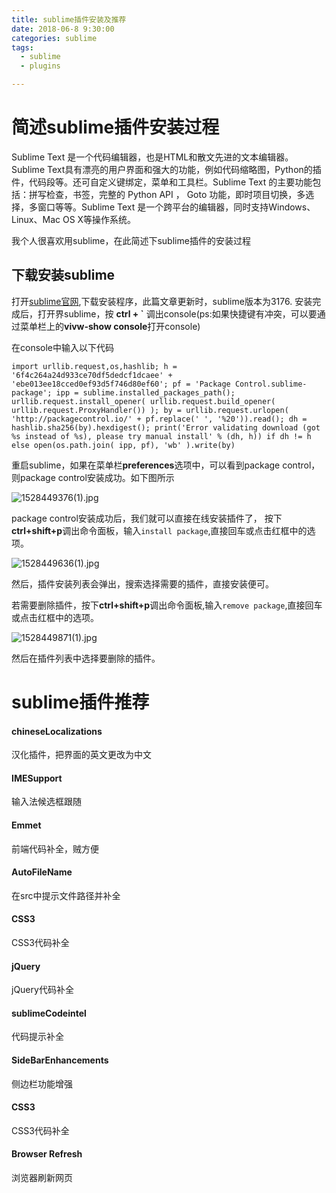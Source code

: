 ```yaml
---
title: sublime插件安装及推荐
date: 2018-06-8 9:30:00
categories: sublime
tags:
  - sublime
  - plugins

---
```



# 简述sublime插件安装过程

Sublime Text 是一个代码编辑器，也是HTML和散文先进的文本编辑器。Sublime Text具有漂亮的用户界面和强大的功能，例如代码缩略图，Python的插件，代码段等。还可自定义键绑定，菜单和工具栏。Sublime Text 的主要功能包括：拼写检查，书签，完整的 Python API ， Goto 功能，即时项目切换，多选择，多窗口等等。Sublime Text 是一个跨平台的编辑器，同时支持Windows、Linux、Mac OS X等操作系统。

我个人很喜欢用sublime，在此简述下sublime插件的安装过程

<!--more-->

## 下载安装sublime

打开[sublime官网](https://www.sublimetext.com/),下载安装程序，此篇文章更新时，sublime版本为3176.
安装完成后，打开界sublime，按 **ctrl + \`** 调出console(ps:如果快捷键有冲突，可以要通过菜单栏上的**vivw-show console**打开console)

在console中输入以下代码

    import urllib.request,os,hashlib; h = '6f4c264a24d933ce70df5dedcf1dcaee' + 'ebe013ee18cced0ef93d5f746d80ef60'; pf = 'Package Control.sublime-package'; ipp = sublime.installed_packages_path(); urllib.request.install_opener( urllib.request.build_opener( urllib.request.ProxyHandler()) ); by = urllib.request.urlopen( 'http://packagecontrol.io/' + pf.replace(' ', '%20')).read(); dh = hashlib.sha256(by).hexdigest(); print('Error validating download (got %s instead of %s), please try manual install' % (dh, h)) if dh != h else open(os.path.join( ipp, pf), 'wb' ).write(by)

重启sublime，如果在菜单栏**preferences**选项中，可以看到package control，则package control安装成功。如下图所示

![1528449376(1).jpg](https://i.loli.net/2018/06/08/5b1a496b11e0a.jpg)

package control安装成功后，我们就可以直接在线安装插件了， 按下**ctrl+shift+p**调出命令面板，输入`install package`,直接回车或点击红框中的选项。

![1528449636(1).jpg](https://i.loli.net/2018/06/08/5b1a4a6eeafc1.jpg)

然后，插件安装列表会弹出，搜索选择需要的插件，直接安装便可。

若需要删除插件，按下**ctrl+shift+p**调出命令面板,输入`remove package`,直接回车或点击红框中的选项。

![1528449871(1).jpg](https://i.loli.net/2018/06/08/5b1a4b898e514.jpg)

然后在插件列表中选择要删除的插件。


# sublime插件推荐

#### chineseLocalizations
汉化插件，把界面的英文更改为中文

#### IMESupport
输入法候选框跟随

#### Emmet
前端代码补全，贼方便

#### AutoFileName
在src中提示文件路径并补全

#### CSS3
CSS3代码补全

#### jQuery
jQuery代码补全

#### sublimeCodeintel
代码提示补全

#### SideBarEnhancements
侧边栏功能增强

#### CSS3
CSS3代码补全

#### Browser Refresh
浏览器刷新网页